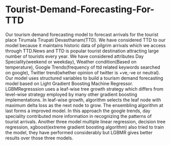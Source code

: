# Tourist-Demand-Forecasting-For-TTD
Our tourism demand forecasting model to forecast arrivals for the tourist place
Tirumala Tirupati Devasthanam(TTD). We have considered TTD to our model because
it maintains historic data of pilgrim arrivals which we access through TTD.News and
TTD is popular tourist destination attracting large number of tourists every year. We
have considered attributes Day Speciality(weekend or weekday), Weather
condition(Based on temperature), Google Trends(frequency of ttd related keywords
searched on google), Twitter trend(whether opinion of twitter is +ve,-ve or neutral). Our
model uses structured variables to build a tourism demand forecasting model based on
Light Gradient Boosting Machine Regressor. LGBMRegresssion uses a leaf-wise tree
growth strategy which differs from level-wise strategy employed by many other
gradient boosting implementations. In leaf-wise growth, algorithm selects the leaf node
with maximum delta loss as the next node to grow. The ensembling algorithm at last
forms a improved model. In this approach the google trends, day speciality contributed
more information in recognizing the patterns of tourist arrivals. Another three model
multiple linear regression, decision tree regression, xgboost(extreme gradient boosting
algorithm) also tried to train the model, they have performed considerably but LGBMR
gives better results over those three models.
